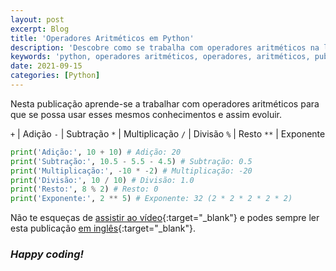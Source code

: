 ```yaml
---
layout: post
excerpt: Blog
title: 'Operadores Aritméticos em Python'
description: 'Descobre como se trabalha com operadores aritméticos na linguagem de programação Python. Obtém respostas às tuas dúvidas com a teoria e os exemplos apresentados.'
keywords: 'python, operadores aritméticos, operadores, aritméticos, publicação'
date: 2021-09-15
categories: [Python]
---
```


Nesta publicação aprende-se a trabalhar com operadores aritméticos para que se possa usar esses mesmos conhecimentos e assim evoluir.

`+` | Adição
`-` | Subtração
`*` | Multiplicação
`/` | Divisão
`%` | Resto
`**` | Exponente

```python
print('Adição:', 10 + 10) # Adição: 20
print('Subtração:', 10.5 - 5.5 - 4.5) # Subtração: 0.5
print('Multiplicação:', -10 * -2) # Multiplicação: -20
print('Divisão:', 10 / 10) # Divisão: 1.0
print('Resto:', 8 % 2) # Resto: 0
print('Exponente:', 2 ** 5) # Exponente: 32 (2 * 2 * 2 * 2 * 2)
```

Não te esqueças de [assistir ao vídeo](https://youtu.be/lrIT6rpboVg){:target="\_blank"} e podes sempre ler esta publicação [em inglês](https://nelsonsilvadev.com/blog/20210915/arithmetic-operators-in-python/){:target="\_blank"}.

### _Happy coding!_
